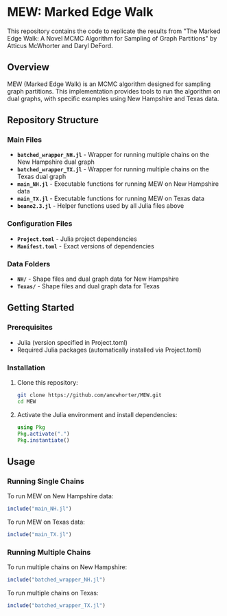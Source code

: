 # MEW: Marked Edge Walk

This repository contains the code to replicate the results from "The Marked Edge Walk: A Novel MCMC Algorithm for Sampling of Graph Partitions" by Atticus McWhorter and Daryl DeFord.

## Overview

MEW (Marked Edge Walk) is an MCMC algorithm designed for sampling graph partitions. This implementation provides tools to run the algorithm on dual graphs, with specific examples using New Hampshire and Texas data.

## Repository Structure

### Main Files

- **`batched_wrapper_NH.jl`** - Wrapper for running multiple chains on the New Hampshire dual graph
- **`batched_wrapper_TX.jl`** - Wrapper for running multiple chains on the Texas dual graph
- **`main_NH.jl`** - Executable functions for running MEW on New Hampshire data
- **`main_TX.jl`** - Executable functions for running MEW on Texas data
- **`beano2.3.jl`** - Helper functions used by all Julia files above

### Configuration Files

- **`Project.toml`** - Julia project dependencies
- **`Manifest.toml`** - Exact versions of dependencies

### Data Folders

- **`NH/`** - Shape files and dual graph data for New Hampshire
- **`Texas/`** - Shape files and dual graph data for Texas

## Getting Started

### Prerequisites

- Julia (version specified in Project.toml)
- Required Julia packages (automatically installed via Project.toml)

### Installation

1. Clone this repository:
   ```bash
   git clone https://github.com/amcwhorter/MEW.git
   cd MEW
   ```

2. Activate the Julia environment and install dependencies:
   ```julia
   using Pkg
   Pkg.activate(".")
   Pkg.instantiate()
   ```

## Usage

### Running Single Chains

To run MEW on New Hampshire data:
```julia
include("main_NH.jl")
```

To run MEW on Texas data:
```julia
include("main_TX.jl")
```

### Running Multiple Chains

To run multiple chains on New Hampshire:
```julia
include("batched_wrapper_NH.jl")
```

To run multiple chains on Texas:
```julia
include("batched_wrapper_TX.jl")
```
